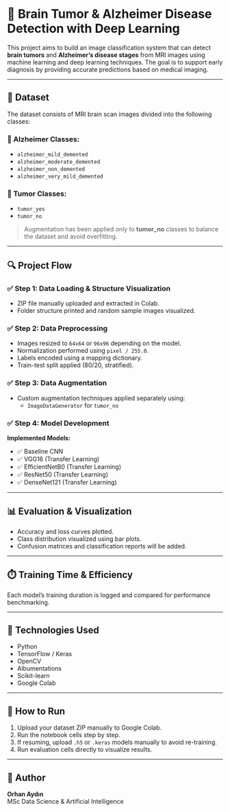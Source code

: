 # 🧠 Brain Tumor & Alzheimer Disease Detection with Deep Learning

This project aims to build an image classification system that can detect **brain tumors** and **Alzheimer’s disease stages** from MRI images using machine learning and deep learning techniques. The goal is to support early diagnosis by providing accurate predictions based on medical imaging.

---

## 📁 Dataset

The dataset consists of MRI brain scan images divided into the following classes:

### 🧠 Alzheimer Classes:
- `alzheimer_mild_demented`
- `alzheimer_moderate_demented`
- `alzheimer_non_demented`
- `alzheimer_very_mild_demented`

### 🎯 Tumor Classes:
- `tumor_yes`
- `tumor_no`

> Augmentation has been applied only to **tumor_no** classes to balance the dataset and avoid overfitting.

---

## 🔍 Project Flow

### ✅ Step 1: Data Loading & Structure Visualization
- ZIP file manually uploaded and extracted in Colab.
- Folder structure printed and random sample images visualized.

### ✅ Step 2: Data Preprocessing
- Images resized to `64x64` or `96x96` depending on the model.
- Normalization performed using `pixel / 255.0`.
- Labels encoded using a mapping dictionary.
- Train-test split applied (80/20, stratified).

### ✅ Step 3: Data Augmentation
- Custom augmentation techniques applied separately using:
  - `ImageDataGenerator` for `tumor_no`

### ✅ Step 4: Model Development

**Implemented Models:**
- ✅ Baseline CNN
- ✅ VGG16 (Transfer Learning)
- ✅ EfficientNetB0 (Transfer Learning)
- ✅ ResNet50 (Transfer Learning)
- ✅ DenseNet121 (Transfer Learning)
---

## 📊 Evaluation & Visualization

- Accuracy and loss curves plotted.
- Class distribution visualized using bar plots.
- Confusion matrices and classification reports will be added.

---

## ⏱️ Training Time & Efficiency

Each model’s training duration is logged and compared for performance benchmarking.

---

## 📌 Technologies Used

- Python
- TensorFlow / Keras
- OpenCV
- Albumentations
- Scikit-learn
- Google Colab

---

## 📎 How to Run

1. Upload your dataset ZIP manually to Google Colab.
2. Run the notebook cells step by step.
3. If resuming, upload `.h5` or `.keras` models manually to avoid re-training.
4. Run evaluation cells directly to visualize results.

---

## 👤 Author

**Orhan Aydın**  
MSc Data Science & Artificial Intelligence  

